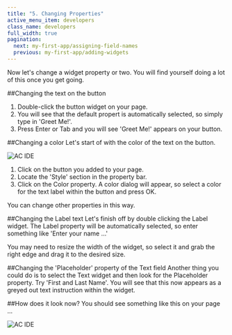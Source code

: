 ```yaml
---
title: "5. Changing Properties"
active_menu_item: developers
class_name: developers
full_width: true
pagination:
  next: my-first-app/assigning-field-names
  previous: my-first-app/adding-widgets
---
```


Now let's change a widget property or two. You will find yourself doing a lot of this once you get going.

##Changing the text on the button

1. Double-click the button widget on your page. 
1. You will see that the default propert is automatically selected, so simply type in 'Greet Me!'.
1. Press Enter or Tab and you will see 'Greet Me!' appears on your button.

##Changing a color
Let's start of with the color of the text on the button.

![AC IDE](/img/tutorials/mfa-ide-3.png)

1. Click on the button you added to your page.
1. Locate the 'Style' section in the property bar.
1. Click on the Color property. A color dialog will appear, so select a color for the text label within the button and press OK.

You can change other properties in this way.

##Changing the Label text
Let's finish off by double clicking the Label widget. The Label property will be automatically selected, so enter something like 'Enter your name ...'

You may need to resize the width of the widget, so select it and grab the right edge and drag it to the desired size.

##Changing the 'Placeholder' property of the Text field
Another thing you could do is to select the Text widget and then look for the Placeholder property. Try 'First and Last Name'. You will see that this now appears as a greyed out text instruction within the widget.

##How does it look now?
You should see something like this on your page ...

![AC IDE](/img/tutorials/mfa-ide-4.png)



